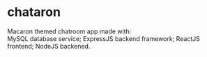 # chataron
 
Macaron themed chatroom app made with:<br>
MySQL database service;
ExpressJS backend framework;
ReactJS frontend;
NodeJS backened.
